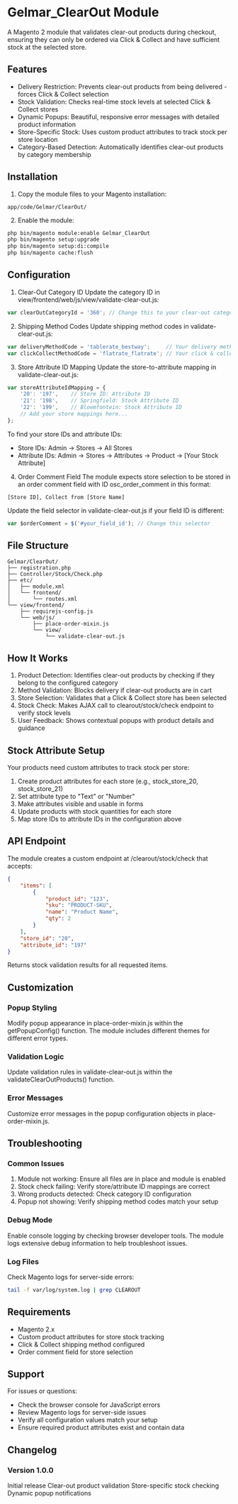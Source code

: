# Gelmar_ClearOut Module
A Magento 2 module that validates clear-out products during checkout, ensuring they can only be ordered via Click & Collect and have sufficient stock at the selected store.

## Features
- Delivery Restriction: Prevents clear-out products from being delivered - forces Click & Collect selection
- Stock Validation: Checks real-time stock levels at selected Click & Collect stores
- Dynamic Popups: Beautiful, responsive error messages with detailed product information
- Store-Specific Stock: Uses custom product attributes to track stock per store location
- Category-Based Detection: Automatically identifies clear-out products by category membership

## Installation
1. Copy the module files to your Magento installation:
```
app/code/Gelmar/ClearOut/
```
2. Enable the module:
```bash
php bin/magento module:enable Gelmar_ClearOut
php bin/magento setup:upgrade
php bin/magento setup:di:compile
php bin/magento cache:flush
```
## Configuration
1. Clear-Out Category ID
Update the category ID in view/frontend/web/js/view/validate-clear-out.js:

```javascript
var clearOutCategoryId = '360'; // Change this to your clear-out category ID
```
2. Shipping Method Codes
Update shipping method codes in validate-clear-out.js:

```javascript
var deliveryMethodCode = 'tablerate_bestway';     // Your delivery method code
var clickCollectMethodCode = 'flatrate_flatrate'; // Your click & collect method code
```
3. Store Attribute ID Mapping
Update the store-to-attribute mapping in validate-clear-out.js:

```javascript
var storeAttributeIdMapping = {
    '20': '197',    // Store ID: Attribute ID
    '21': '198',    // Springfield: Stock Attribute ID
    '22': '199',    // Bloemfontein: Stock Attribute ID
    // Add your store mappings here...
};
```
To find your store IDs and attribute IDs:

- Store IDs: Admin → Stores → All Stores
- Attribute IDs: Admin → Stores → Attributes → Product → [Your Stock Attribute]
4. Order Comment Field
The module expects store selection to be stored in an order comment field with ID osc_order_comment in this format:
```
[Store ID], Collect from [Store Name]
```
Update the field selector in validate-clear-out.js if your field ID is different:

```javascript
var $orderComment = $('#your_field_id'); // Change this selector
```

## File Structure
```
Gelmar/ClearOut/
├── registration.php
├── Controller/Stock/Check.php
├── etc/
│   ├── module.xml
│   └── frontend/
│       └── routes.xml
└── view/frontend/
    ├── requirejs-config.js
    └── web/js/
        ├── place-order-mixin.js
        └── view/
            └── validate-clear-out.js
```

## How It Works
1. Product Detection: Identifies clear-out products by checking if they belong to the configured category
2. Method Validation: Blocks delivery if clear-out products are in cart
3. Store Selection: Validates that a Click & Collect store has been selected
4. Stock Check: Makes AJAX call to clearout/stock/check endpoint to verify stock levels
5. User Feedback: Shows contextual popups with product details and guidance

## Stock Attribute Setup
Your products need custom attributes to track stock per store:

1. Create product attributes for each store (e.g., stock_store_20, stock_store_21)
2. Set attribute type to "Text" or "Number"
3. Make attributes visible and usable in forms
4. Update products with stock quantities for each store
5. Map store IDs to attribute IDs in the configuration above

## API Endpoint
The module creates a custom endpoint at /clearout/stock/check that accepts:

```json
{
    "items": [
        {
            "product_id": "123",
            "sku": "PRODUCT-SKU",
            "name": "Product Name",
            "qty": 2
        }
    ],
    "store_id": "20",
    "attribute_id": "197"
}
```
Returns stock validation results for all requested items.

## Customization
### Popup Styling
Modify popup appearance in place-order-mixin.js within the getPopupConfig() function. The module includes different themes for different error types.

### Validation Logic
Update validation rules in validate-clear-out.js within the validateClearOutProducts() function.

### Error Messages
Customize error messages in the popup configuration objects in place-order-mixin.js.

## Troubleshooting
### Common Issues
1. Module not working: Ensure all files are in place and module is enabled
2. Stock check failing: Verify store/attribute ID mappings are correct
3. Wrong products detected: Check category ID configuration
4. Popup not showing: Verify shipping method codes match your setup
### Debug Mode
Enable console logging by checking browser developer tools. The module logs extensive debug information to help troubleshoot issues.

### Log Files
Check Magento logs for server-side errors:

```bash
tail -f var/log/system.log | grep CLEAROUT
```
## Requirements
- Magento 2.x
- Custom product attributes for store stock tracking
- Click & Collect shipping method configured
- Order comment field for store selection
## Support
For issues or questions:

- Check the browser console for JavaScript errors
- Review Magento logs for server-side issues
- Verify all configuration values match your setup
- Ensure required product attributes exist and contain data

## Changelog
### Version 1.0.0
Initial release
Clear-out product validation
Store-specific stock checking
Dynamic popup notifications
